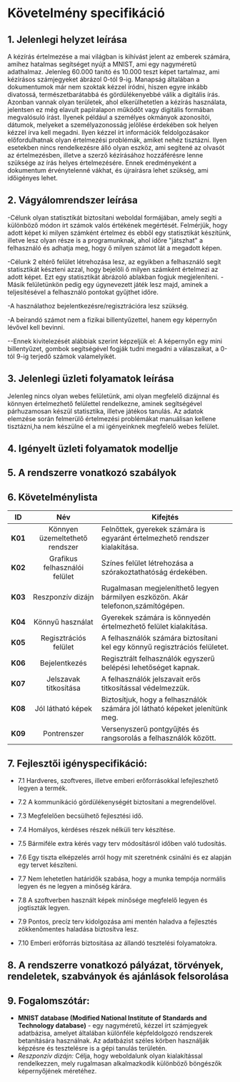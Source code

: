 # Követelmény specifikáció
## 1. Jelenlegi helyzet leírása
A kézírás értelmezése a mai világban is kihívást jelent az emberek számára, amihez hatalmas segítséget nyújt a MNIST, ami egy nagyméretű adathalmaz. Jelenleg 60.000 tanító és 10.000 teszt képet tartalmaz, ami kézírásos számjegyeket ábrázol 0-tól 9-ig. 
Manapság általában a dokumentumok már nem szoktak kézzel íródni, hiszen egyre inkább divatossá, természetbarátabbá és gördülékenyebbé válik a digitális írás. Azonban vannak olyan területek, ahol elkerülhetetlen a kézírás használata, jelentsen ez még elavult papíralapon működőt vagy digitális formában megvalósuló írást. Ilyenek például a személyes okmányok azonosítói, dátumok, melyeket a személyazonosság jelölése érdekében sok helyen kézzel írva kell megadni. 
Ilyen kézzel írt információk feldolgozásakor előfordulhatnak olyan értelmezési problémák, amiket nehéz tisztázni. Ilyen esetekben nincs rendelkezésre álló olyan eszköz, ami segítené az olvasót az értelmezésben, illetve a szerző kézírásához hozzáférésre lenne szüksége az írás helyes értelmezésére. Ennek eredményeként a dokumentum érvénytelenné vákhat, és újraírásra lehet szükség, ami időigényes lehet.

## 2. Vágyálomrendszer leírása
-Célunk olyan statisztikát biztosítani weboldal formájában, amely segíti a különböző módon írt számok valós értékének megértését. Felmérjük, hogy adott képet ki milyen számként értelmez és ebből egy statisztikát készítünk, illetve lesz olyan része is a programunknak, ahol időre "játszhat" a felhasználó és adhatja meg, hogy ő milyen számot lát a megadott képen.

-Célunk 2 eltérő felület létrehozása lesz, az egyikben a felhasználó segít statisztikát készteni azzal, hogy bejelöli ő milyen számként értelmezi az adott képet. Ezt egy statisztikát ábrázoló ablakban fogjuk megjeleníteni.
-Másik felületünkön pedig egy úgynevezett játék lesz majd, aminek a teljesítésével a felhasználó pontokat gyűjthet időre.

-A használathoz bejelentkezésre/regisztrációra lesz szükség.

-A beírandó számot nem a fizikai billentyűzettel, hanem egy képernyőn lévővel kell bevinni.

--Ennek kivitelezését alábbiak szerint képzeljük el: A képernyőn egy mini billentyűzet, gombok segítségével fogják tudni megadni a válaszaikat, a 0-tól 9-ig terjedő számok valamelyikét.


## 3. Jelenlegi üzleti folyamatok leírása

Jelenleg nincs olyan webes felületünk, ami olyan megfelelő dizájnnal és könnyen értelmezhető felülettel rendelkezne, aminek segítségével párhuzamosan készül statisztika, illetve játékos tanulás.
Az adatok elemzése során felmerülő értelmezési problémákat manuálisan kellene tisztázni,ha nem készülne el a mi igényeinknek megfelelő webes felület.

## 4. Igényelt üzleti folyamatok modellje
## 5. A rendszerre vonatkozó szabályok 

## 6. Követelménylista
|    ID   |            Név             |    Kifejtés    |
|---------|:----------------------------------:|--------|
| **K01** |   Könnyen üzemeltethető rendszer   |    Felnőttek, gyerekek számára is egyaránt értelmezhető rendszer kialakítása.    |
| **K02** |    Grafikus felhasználói felület   |    Színes felület létrehozása a szórakoztathatóság érdekében.    |
| **K03** |          Reszponzív dizájn         |    Rugalmasan megjeleníthető legyen bármilyen eszközön. Akár telefonon,számítógépen.    |
| **K04** |          Könnyű használat          |    Gyerekek számára is könnyedén értelmezhető felület kialakítása.    |
| **K05** |  Regisztrációs felület   |    A felhasználók számára biztosítani kel egy könnyű regisztrációs felületet.    |
| **K06** |   Bejelentkezés  |    Regisztrált felhasználók egyszerű belépési lehetőséget kapnak.    |
| **K07** |   Jelszavak titkosítása  |    A felhasználók jelszavait erős titkosítással védelmezzük.    |
| **K08** |   Jól látható képek  |    Biztosítjuk, hogy a felhasználók számára jól látható képeket jelenítünk meg.    |
| **K09** |   Pontrenszer  |    Versenyszerű pontgyűjtés és rangsorolás a felhasználók között.    |


## 7. Fejlesztői igényspecifikáció:

- 7.1 Hardveres, szoftveres, illetve emberi erőforrásokkal lefejleszhető legyen a termék.

- 7.2 A kommunikáció gördülékenységét biztosítani a megrendelővel.

- 7.3 Megfelelően becsülhető fejlesztési idő.

- 7.4 Homályos, kérdéses részek nélküli terv készítése.

- 7.5 Bármiféle extra kérés vagy terv módosításról időben való tudosítás.

- 7.6 Egy tiszta elképzelés arról hogy mit szeretnénk csinálni és ez alapján egy tervet készíteni.

- 7.7 Nem lehetetlen határidők szabása, hogy a munka tempója normális legyen és ne legyen a minőség kárára.

- 7.8 A szoftverben használt képek minősége megfelelő legyen és jogtiszták legyen.

- 7.9 Pontos, precíz terv kidolgozása ami mentén haladva a fejlesztés zökkenőmentes haladása biztosítva lesz.

- 7.10 Emberi erőforrás biztositása az állandó tesztelési folyamatokra.
  
## 8. A rendszerre vonatkozó pályázat, törvények, rendeletek, szabványok és ajánlások felsorolása
## 9. Fogalomszótár:
- **MNIST database (Modified National Institute of Standards and Technology database)** - egy nagyméretű, kézzel írt számjegyek adatbázisa, amelyet általában különféle képfeldolgozó rendszerek betanítására használnak. Az adatbázist széles körben használják képzésre és tesztelésre is a gépi tanulás területén.
- *Reszponzív dizájn:* Célja, hogy weboldalunk olyan kialakítással rendelkezzen, mely rugalmasan alkalmazkodik különböző böngészők képernyőjének méretéhez. 
